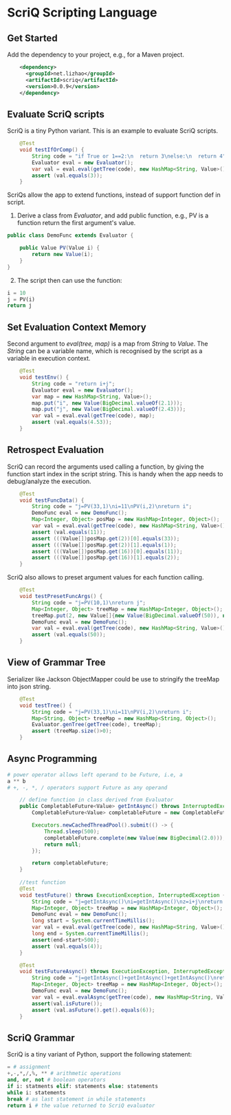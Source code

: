 # ScriQ Scripting Language

## Get Started

Add the dependency to your project, e.g., for a Maven project.
```xml
    <dependency>
      <groupId>net.lizhao</groupId>
      <artifactId>scriq</artifactId>
      <version>0.0.9</version>
    </dependency>
```

## Evaluate ScriQ scripts

ScriQ is a tiny Python variant. This is an example to evaluate ScriQ scripts.
```java
    @Test
    void testIfOrComp() {
        String code = "if True or 1==2:\n  return 3\nelse:\n  return 4";
        Evaluator eval = new Evaluator();
        var val = eval.eval(getTree(code), new HashMap<String, Value>());
        assert (val.equals(3));
    }
```

ScriQs allow the app to extend functions, instead of support function def in script.

1. Derive a class from *Evaluator*, and add public function, e.g., PV is a function return the first argument's value.
```java
public class DemoFunc extends Evaluator {

    public Value PV(Value i) {
        return new Value(i);
    }
}
```

2. The script then can use the function:

```python
i = 10
j = PV(i)
return j
```
## Set Evaluation Context Memory

Second argument to *eval(tree, map)* is a map from *String* to *Value*. The *String* can be a variable name, 
which is recognised by the script as a variable in execution context.

```java
    @Test
    void testEnv() {
        String code = "return i+j";
        Evaluator eval = new Evaluator();
        var map = new HashMap<String, Value>();
        map.put("i", new Value(BigDecimal.valueOf(2.1)));
        map.put("j", new Value(BigDecimal.valueOf(2.43)));
        var val = eval.eval(getTree(code), map);
        assert (val.equals(4.53));
    }
```
## Retrospect Evaluation

ScriQ can record the arguments used calling a function, by giving the function start index in
the script string. This is handy when the app needs to debug/analyze the execution.

```java
    @Test
    void testFuncData() {
        String code = "j=PV(33,1)\ni=11\nPV(i,2)\nreturn i";
        DemoFunc eval = new DemoFunc();
        Map<Integer, Object> posMap = new HashMap<Integer, Object>();
        var val = eval.eval(getTree(code), new HashMap<String, Value>(), posMap);
        assert (val.equals(11));
        assert (((Value[])posMap.get(2))[0].equals(33));
        assert (((Value[])posMap.get(2))[1].equals(1));
        assert (((Value[])posMap.get(16))[0].equals(11));
        assert (((Value[])posMap.get(16))[1].equals(2));
    }
```

ScriQ also allows to preset argument values for each function calling. 

```java
    @Test
    void testPresetFuncArgs() {
        String code = "j=PV(10,1)\nreturn j";
        Map<Integer, Object> treeMap = new HashMap<Integer, Object>();
        treeMap.put(2, new Value[]{new Value(BigDecimal.valueOf(50)), new Value(BigDecimal.valueOf(0))});
        DemoFunc eval = new DemoFunc();
        var val = eval.eval(getTree(code), new HashMap<String, Value>(), treeMap);
        assert (val.equals(50));
    }
```

## View of Grammar Tree

Serializer like Jackson ObjectMapper could be use to stringify the treeMap into json string.

```java
    @Test
    void testTree() {
        String code = "j=PV(33,1)\ni=11\nPV(i,2)\nreturn i";
        Map<String, Object> treeMap = new HashMap<String, Object>();
        Evaluator.genTree(getTree(code), treeMap);
        assert (treeMap.size()>0);
    }
```
## Async Programming

```python
# power operator allows left operand to be Future, i.e, a
a ** b
# +, -, *, / operators support Future as any operand
```

```java
    // define function in class derived from Evaluator
    public CompletableFuture<Value> getIntAsync() throws InterruptedException {
        CompletableFuture<Value> completableFuture = new CompletableFuture<>();

        Executors.newCachedThreadPool().submit(() -> {
            Thread.sleep(500);
            completableFuture.complete(new Value(new BigDecimal(2.0)));
            return null;
        });

        return completableFuture;
    }
    
    //test function
    @Test
    void testFuture() throws ExecutionException, InterruptedException {
        String code = "j=getIntAsync()\ni=getIntAsync()\nz=i+j\nreturn z";
        Map<Integer, Object> treeMap = new HashMap<Integer, Object>();
        DemoFunc eval = new DemoFunc();
        long start = System.currentTimeMillis();
        var val = eval.eval(getTree(code), new HashMap<String, Value>());
        long end = System.currentTimeMillis();
        assert(end-start>500);
        assert (val.equals(4));
    }

    @Test
    void testFutureAsync() throws ExecutionException, InterruptedException {
        String code = "j=getIntAsync()+getIntAsync()+getIntAsync()\nreturn j";
        Map<Integer, Object> treeMap = new HashMap<Integer, Object>();
        DemoFunc eval = new DemoFunc();
        var val = eval.evalAsync(getTree(code), new HashMap<String, Value>());
        assert(val.isFuture());
        assert (val.asFuture().get().equals(6));
    }        
```

## ScriQ Grammar

ScriQ is a tiny variant of Python, support the following statement:

```python
= # assignment
+,-,*,/,%, ** # arithmetic operations
and, or, not # boolean operators
if i: statments elif: statements else: statements
while i: statements
break # as last statement in while statements
return i # the value returned to ScriQ evaluator
```